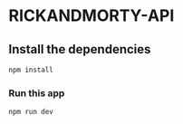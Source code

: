 # RICKANDMORTY-API

## Install the dependencies

```sh
npm install
```

### Run this app

```sh
npm run dev
```

